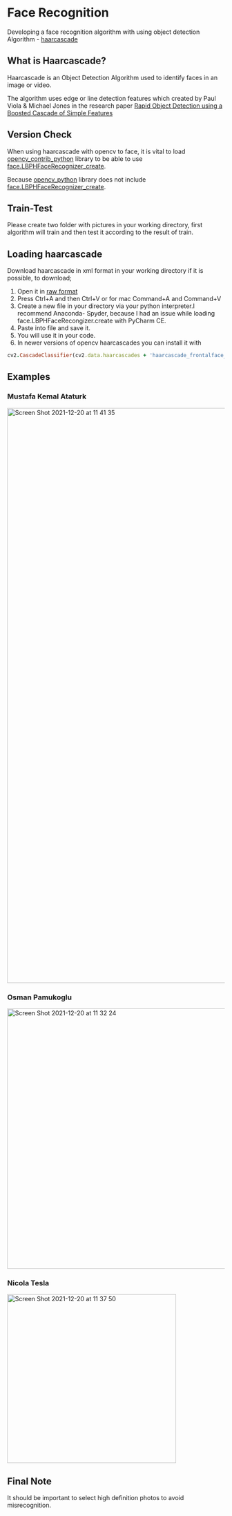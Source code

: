 

# Face Recognition

Developing a face recognition algorithm with using object detection Algorithm - [haarcascade](https://github.com/opencv/opencv/tree/master/data/haarcascades)

## What is Haarcascade?

Haarcascade is an Object Detection Algorithm used to identify faces in an image or video. 

The algorithm uses edge or line detection features which created by Paul Viola & Michael Jones in the research paper [Rapid Object Detection using a Boosted Cascade of Simple Features](https://ieeexplore.ieee.org/document/990517)


## Version Check

When using haarcascade with opencv to face, it is vital to load [opencv_contrib_python](https://pypi.org/project/opencv-contrib-python/) library to be able to use [face.LBPHFaceRecognizer_create](https://docs.opencv.org/3.4/df/d25/classcv_1_1face_1_1LBPHFaceRecognizer.html).

Because [opencv_python](https://pypi.org/project/opencv-python/) library does not include [face.LBPHFaceRecognizer_create](https://docs.opencv.org/3.4/df/d25/classcv_1_1face_1_1LBPHFaceRecognizer.html).

## Train-Test

Please create two folder with pictures in your working directory, first algorithm will train and then test it according to the result of train.

## Loading haarcascade

Download haarcascade in xml format in your working directory if it is possible, to download; 

1. Open it in [raw format](https://raw.githubusercontent.com/opencv/opencv/master/data/haarcascades/haarcascade_frontalface_default.xml) 
2. Press Ctrl+A and then Ctrl+V or for mac Command+A and Command+V
3. Create a new file in your directory via your python interpreter.I recommend Anaconda- Spyder, because I had an issue while loading face.LBPHFaceRecongizer.create with PyCharm CE.
4. Paste into file and save it.
5. You will use it in your code.
6. In newer versions of opencv haarcascades you can install it with 
```ruby
cv2.CascadeClassifier(cv2.data.haarcascades + 'haarcascade_frontalface_default.xml')

```


## Examples

### Mustafa Kemal Ataturk

<img width="1332" alt="Screen Shot 2021-12-20 at 11 41 35" src="https://user-images.githubusercontent.com/29928837/146737945-8b1772f6-0f77-43a1-a39c-91e8d69bbc50.png">


### Osman Pamukoglu

<img width="603" alt="Screen Shot 2021-12-20 at 11 32 24" src="https://user-images.githubusercontent.com/29928837/146736975-6fbfb813-6937-4ab3-9924-bb75aa1baa9a.png">

### Nicola Tesla

<img width="391" alt="Screen Shot 2021-12-20 at 11 37 50" src="https://user-images.githubusercontent.com/29928837/146737510-2eba6cd7-726e-4ce9-9445-87191fdbcfde.png">

## Final Note

It should be important to select high definition photos to avoid misrecognition.


